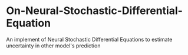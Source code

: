 # On-Neural-Stochastic-Differential-Equation
An implement of Neural Stochastic Differential Equations to estimate uncertainty in other model's prediction
